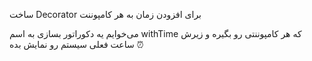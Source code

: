 ساخت Decorator برای افزودن زمان به هر کامپوننت

می‌خوایم یه دکوراتور بسازی به اسم withTime که هر کامپوننتی رو بگیره
و زیرش ساعت فعلی سیستم رو نمایش بده ⏰

